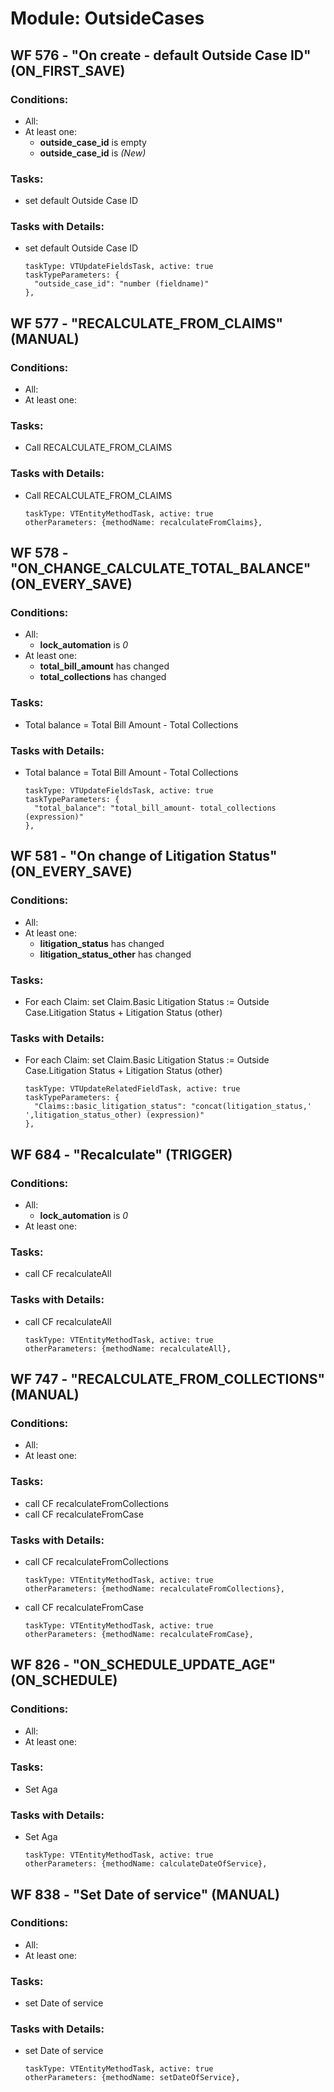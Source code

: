 # Module: OutsideCases
<a id="user-content-wf-576" href="#wf-576"></a>
## WF 576 - "On create - default Outside Case ID" (ON_FIRST_SAVE)
### Conditions:
- All:
- At least one:
  - **outside_case_id** is empty 
  - **outside_case_id** is _(New)_ 
### Tasks:
- set default Outside Case ID
### Tasks with Details:
- set default Outside Case ID
    ``` 
    taskType: VTUpdateFieldsTask, active: true 
    taskTypeParameters: {
      "outside_case_id": "number (fieldname)"
    }, 
    ``` 

<a id="user-content-wf-577" href="#wf-577"></a>
## WF 577 - "RECALCULATE_FROM_CLAIMS" (MANUAL)
### Conditions:
- All:
- At least one:
### Tasks:
- Call RECALCULATE_FROM_CLAIMS
### Tasks with Details:
- Call RECALCULATE_FROM_CLAIMS
    ``` 
    taskType: VTEntityMethodTask, active: true 
    otherParameters: {methodName: recalculateFromClaims}, 
    ``` 

<a id="user-content-wf-578" href="#wf-578"></a>
## WF 578 - "ON_CHANGE_CALCULATE_TOTAL_BALANCE" (ON_EVERY_SAVE)
### Conditions:
- All:
  - **lock_automation** is _0_ 
- At least one:
  - **total_bill_amount** has changed 
  - **total_collections** has changed 
### Tasks:
- Total balance = Total Bill Amount - Total Collections
### Tasks with Details:
- Total balance = Total Bill Amount - Total Collections
    ``` 
    taskType: VTUpdateFieldsTask, active: true 
    taskTypeParameters: {
      "total_balance": "total_bill_amount- total_collections (expression)"
    }, 
    ``` 

<a id="user-content-wf-581" href="#wf-581"></a>
## WF 581 - "On change of Litigation Status" (ON_EVERY_SAVE)
### Conditions:
- All:
- At least one:
  - **litigation_status** has changed 
  - **litigation_status_other** has changed 
### Tasks:
- For each Claim: set Claim.Basic Litigation Status := Outside Case.Litigation Status + Litigation Status (other)
### Tasks with Details:
- For each Claim: set Claim.Basic Litigation Status := Outside Case.Litigation Status + Litigation Status (other)
    ``` 
    taskType: VTUpdateRelatedFieldTask, active: true 
    taskTypeParameters: {
      "Claims::basic_litigation_status": "concat(litigation_status,' ',litigation_status_other) (expression)"
    }, 
    ``` 

<a id="user-content-wf-684" href="#wf-684"></a>
## WF 684 - "Recalculate" (TRIGGER)
### Conditions:
- All:
  - **lock_automation** is _0_ 
- At least one:
### Tasks:
- call CF recalculateAll
### Tasks with Details:
- call CF recalculateAll
    ``` 
    taskType: VTEntityMethodTask, active: true 
    otherParameters: {methodName: recalculateAll}, 
    ``` 

<a id="user-content-wf-747" href="#wf-747"></a>
## WF 747 - "RECALCULATE_FROM_COLLECTIONS" (MANUAL)
### Conditions:
- All:
- At least one:
### Tasks:
- call CF recalculateFromCollections
- call CF recalculateFromCase
### Tasks with Details:
- call CF recalculateFromCollections
    ``` 
    taskType: VTEntityMethodTask, active: true 
    otherParameters: {methodName: recalculateFromCollections}, 
    ``` 

- call CF recalculateFromCase
    ``` 
    taskType: VTEntityMethodTask, active: true 
    otherParameters: {methodName: recalculateFromCase}, 
    ``` 

<a id="user-content-wf-826" href="#wf-826"></a>
## WF 826 - "ON_SCHEDULE_UPDATE_AGE" (ON_SCHEDULE)
### Conditions:
- All:
- At least one:
### Tasks:
- Set Aga
### Tasks with Details:
- Set Aga
    ``` 
    taskType: VTEntityMethodTask, active: true 
    otherParameters: {methodName: calculateDateOfService}, 
    ``` 

<a id="user-content-wf-838" href="#wf-838"></a>
## WF 838 - "Set Date of service" (MANUAL)
### Conditions:
- All:
- At least one:
### Tasks:
- set Date of service
### Tasks with Details:
- set Date of service
    ``` 
    taskType: VTEntityMethodTask, active: true 
    otherParameters: {methodName: setDateOfService}, 
    ``` 

